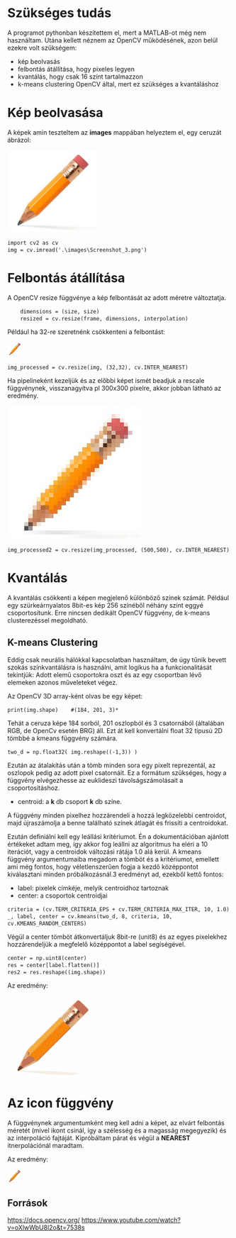 # Szükséges tudás
A programot pythonban készítettem el, mert a MATLAB-ot még nem használtam.
Utána kellett néznem az OpenCV működésének, azon belül ezekre volt szükségem:
-   kép beolvasás
-   felbontás átállítása, hogy pixeles legyen
-   kvantálás, hogy csak 16 színt tartalmazzon
-   k-means clustering OpenCV által, mert ez szükséges a kvantáláshoz

# Kép beolvasása
A képek amin teszteltem az **images** mappában helyeztem el, egy ceruzát ábrázol:

![alt text](images/pencil.jpg)
```
import cv2 as cv
img = cv.imread('.\images\Screenshot_3.png')
```

# Felbontás átállítása
A  OpenCV resize függvénye a kép felbontását az adott méretre változtatja.
```
    dimensions = (size, size)
    resized = cv.resize(frame, dimensions, interpolation)
```
Például ha 32-re szeretnénk csökkenteni a felbontást:

![alt text](images/size32.jpg)
```
img_processed = cv.resize(img, (32,32), cv.INTER_NEAREST)
```
Ha pipelineként kezeljük és az előbbi képet ismét beadjuk a rescale függvénynek, visszanagyítva pl 300x300 pixelre, akkor jobban látható az eredmény.

![alt text](images/size32_resized300.jpg)
```
img_processed2 = cv.resize(img_processed, (500,500), cv.INTER_NEAREST)
```
# Kvantálás

A kvantálás csökkenti a képen megjelenő különböző színek számát. Például egy szürkeárnyalatos 8bit-es kép 256 színéből néhány színt eggyé csoportosítunk. Erre nincsen dedikált OpenCV függvény, de k-means clusterezéssel megoldható.

## K-means Clustering

Eddig csak neurális hálókkal kapcsolatban használtam, de úgy tűnik bevett szokás színkvantálásra is használni, amit logikus ha a funkcionalitását tekintjük: Adott elemű csoportokra oszt és az egy csoportban lévő elemeken azonos műveleteket végez.

Az OpenCV 3D array-ként olvas be egy képet:
```
print(img.shape)    #(184, 201, 3)*
```
Tehát a ceruza képe 184 sorból, 201 oszlopból és 3 csatornából (általában RGB, de OpenCv esetén BRG) áll. Ezt át kell konvertálni float 32 típusú 2D tömbbé a kmeans függvény számára.
```
two_d = np.float32( img.reshape((-1,3)) )
```

Ezután az átalakítás után a tömb minden sora egy pixelt reprezentál, az oszlopok pedig az adott pixel csatornáit. Ez a formátum szükséges, hogy a függvény elvégezhesse az euklideszi távolságszámolásait a csoportosításhoz.

-   centroid: a **k** db csoport **k** db színe.

A függvény minden pixelhez hozzárendeli a hozzá legközelebbi centroidot, majd újraszámolja a benne található színek átlagát és frissíti a centroidokat. 

Ezután definiálni kell egy leállási kritériumot. Én a dokumentációban ajánlott értékeket adtam meg, így akkor fog leállni az algoritmus ha eléri a 10 iterációt, vagy a centroidok változási rátája 1.0 alá kerül.
A kmeans függvény argumentumaiba megadom a tömböt és a kritériumot, emellett ami még fontos, hogy véletlenszerűen fogja a kezdő középpontot kiválasztani minden próbálkozásnál.3 eredményt ad, ezekből kettő fontos:

-   label: pixelek címkéje, melyik centroidhoz tartoznak
-   center: a csoportok centroidjai

```
criteria = (cv.TERM_CRITERIA_EPS + cv.TERM_CRITERIA_MAX_ITER, 10, 1.0)
_, label, center = cv.kmeans(two_d, 8, criteria, 10, cv.KMEANS_RANDOM_CENTERS)
```
Végül a center tömböt átkonvertáljuk 8bit-re (unit8) és az egyes pixelekhez hozzárendeljük a megfelelő középpontot a label segíségével.

```
center = np.uint8(center)
res = center[label.flatten()]
res2 = res.reshape((img.shape))
```
Az eredmény:

![alt text](images/quantized.jpg)

# Az **icon** függvény
A függvénynek argumentumként meg kell adni a képet, az elvárt felbontás méretét (mivel ikont csinál, így a szélesség és a magasság megegyezik) és az interpoláció fajtáját. Kipróbáltam párat és végül a **NEAREST** itnerpolációnál maradtam.

Az eredmény:

![alt text](results/result.jpg)

## Források 
https://docs.opencv.org/
https://www.youtube.com/watch?v=oXlwWbU8l2o&t=7538s


